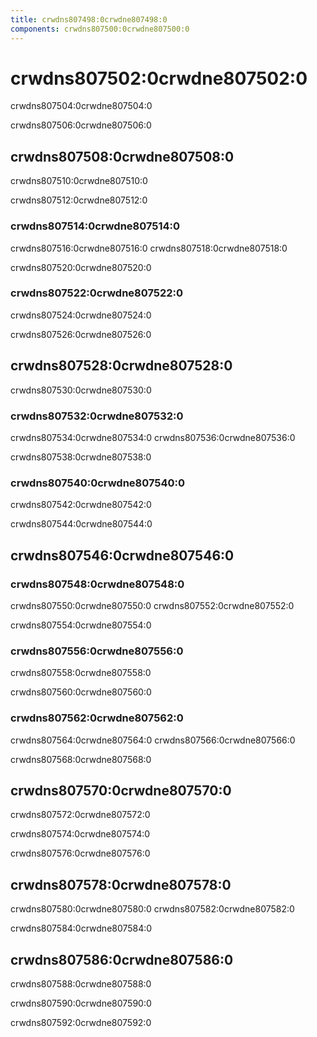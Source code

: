 ```yaml
---
title: crwdns807498:0crwdne807498:0
components: crwdns807500:0crwdne807500:0
---
```

# crwdns807502:0crwdne807502:0

<p class="description">crwdns807504:0crwdne807504:0</p>

crwdns807506:0crwdne807506:0

## crwdns807508:0crwdne807508:0

crwdns807510:0crwdne807510:0

crwdns807512:0crwdne807512:0

### crwdns807514:0crwdne807514:0

crwdns807516:0crwdne807516:0 crwdns807518:0crwdne807518:0

crwdns807520:0crwdne807520:0

### crwdns807522:0crwdne807522:0

crwdns807524:0crwdne807524:0

crwdns807526:0crwdne807526:0

## crwdns807528:0crwdne807528:0

crwdns807530:0crwdne807530:0

### crwdns807532:0crwdne807532:0

crwdns807534:0crwdne807534:0 crwdns807536:0crwdne807536:0

crwdns807538:0crwdne807538:0

### crwdns807540:0crwdne807540:0

crwdns807542:0crwdne807542:0

crwdns807544:0crwdne807544:0

## crwdns807546:0crwdne807546:0

### crwdns807548:0crwdne807548:0

crwdns807550:0crwdne807550:0 crwdns807552:0crwdne807552:0

crwdns807554:0crwdne807554:0

### crwdns807556:0crwdne807556:0

crwdns807558:0crwdne807558:0

crwdns807560:0crwdne807560:0

### crwdns807562:0crwdne807562:0

crwdns807564:0crwdne807564:0 crwdns807566:0crwdne807566:0

crwdns807568:0crwdne807568:0

## crwdns807570:0crwdne807570:0

crwdns807572:0crwdne807572:0

crwdns807574:0crwdne807574:0

crwdns807576:0crwdne807576:0

## crwdns807578:0crwdne807578:0

crwdns807580:0crwdne807580:0 crwdns807582:0crwdne807582:0

crwdns807584:0crwdne807584:0

## crwdns807586:0crwdne807586:0

crwdns807588:0crwdne807588:0

crwdns807590:0crwdne807590:0

crwdns807592:0crwdne807592:0